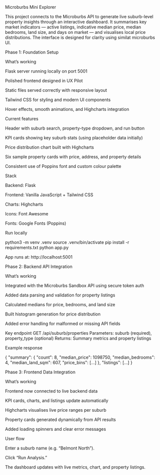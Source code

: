 Microburbs Mini Explorer

This project connects to the Microburbs API to generate live suburb-level property insights through an interactive dashboard. It summarises key market indicators — active listings, indicative median price, median bedrooms, land size, and days on market — and visualises local price distributions. The interface is designed for clarity using similat microburbs UI. 

Phase 1: Foundation Setup

What’s working

Flask server running locally on port 5001

Polished frontend designed in UX Pilot

Static files served correctly with responsive layout

Tailwind CSS for styling and modern UI components

Hover effects, smooth animations, and Highcharts integration

Current features

Header with suburb search, property-type dropdown, and run button

KPI cards showing key suburb stats (using placeholder data initially)

Price distribution chart built with Highcharts

Six sample property cards with price, address, and property details

Consistent use of Poppins font and custom colour palette

Stack

Backend: Flask

Frontend: Vanilla JavaScript + Tailwind CSS

Charts: Highcharts

Icons: Font Awesome

Fonts: Google Fonts (Poppins)

Run locally

python3 -m venv .venv
source .venv/bin/activate
pip install -r requirements.txt
python app.py


App runs at: http://localhost:5001

Phase 2: Backend API Integration

What’s working

Integrated with the Microburbs Sandbox API using secure token auth

Added data parsing and validation for property listings

Calculated medians for price, bedrooms, and land size

Built histogram generation for price distribution

Added error handling for malformed or missing API fields

Key endpoint
GET /api/suburb/properties
Parameters: suburb (required), property_type (optional)
Returns: Summary metrics and property listings

Example response

{
  "summary": {
    "count": 8,
    "median_price": 1098750,
    "median_bedrooms": 4,
    "median_land_sqm": 607,
    "price_bins": [...]
  },
  "listings": [...]
}

Phase 3: Frontend Data Integration

What’s working

Frontend now connected to live backend data

KPI cards, charts, and listings update automatically

Highcharts visualises live price ranges per suburb

Property cards generated dynamically from API results

Added loading spinners and clear error messages

User flow

Enter a suburb name (e.g. “Belmont North”).

Click “Run Analysis.”

The dashboard updates with live metrics, chart, and property listings.
